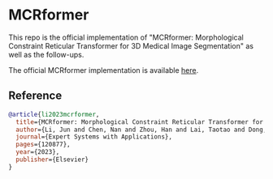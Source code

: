 # MCRformer

This repo is the official implementation of "MCRformer: Morphological Constraint Reticular Transformer for 3D Medical Image Segmentation" as well as the follow-ups.

The official MCRformer implementation is available [here](https://codeocean.com/capsule/4613751/tree/v1).

## Reference

```bibtex
@article{li2023mcrformer,
  title={MCRformer: Morphological Constraint Reticular Transformer for 3D Medical Image Segmentation},
  author={Li, Jun and Chen, Nan and Zhou, Han and Lai, Taotao and Dong, Heng and Feng, Chunhui and Chen, Riqing and Yang, Changcai and Cai, Fanggang and Wei, Lifang},
  journal={Expert Systems with Applications},
  pages={120877},
  year={2023},
  publisher={Elsevier}
}
```
